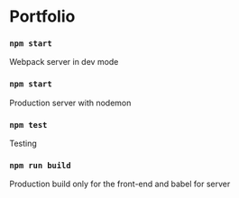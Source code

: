 # Portfolio

### `npm start`
Webpack server in dev mode

### `npm start`
Production server with nodemon

### `npm test`
Testing

### `npm run build`
Production build only for the front-end and babel for server
